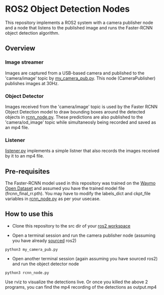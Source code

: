 # ROS2 Object Detection Nodes
This repository implements a ROS2 system with a camera publisher node and a node that listens to the published image and runs the Faster-RCNN object detection algorithm. 

## Overview

### Image streamer

Images are captured from a USB-based camera and published to the 'camera/image' topic by [my_camera_pub.py](my_camera_pub.py). This node (CameraPublisher) publishes images at 30Hz.

### Object Detector

Images received from the 'camera/image' topic is used by the Faster RCNN Object Detection model to draw bounding boxes around the detected objects in [rcnn_node.py](rcnn_node.py). These predictions are also published to the 'camera/od_image' topic while simultaneosly being recorded and saved as an mp4 file.

### Listener

[listener.py](listener.py) implements a simple listner that also records the images received by it to an mp4 file.

## Pre-requisites

The Faster-RCNN model used in this repository was trained on the [Waymo Open Dataset](https://waymo.com/open/) and assumed you have the trained model file (frcnn_final_rr.pth). You may have to modify the labels_dict and ckpt_file variables in [rcnn_node.py](rcnn_node.py) as per your usecase.

## How to use this

- Clone this repository to the src dir of your [ros2 workspace](https://docs.ros.org/en/foxy/Tutorials/Beginner-Client-Libraries/Creating-A-Workspace/Creating-A-Workspace.html)

- Open a terminal session and run the camera publisher node (assuming you have already [sourced](https://docs.ros.org/en/foxy/Tutorials/Beginner-Client-Libraries/Creating-A-Workspace/Creating-A-Workspace.html#source-ros-2-environment) ros2)

```
python3 my_camera_pub.py
```

- Open another terminal session (again assuming you have sourced ros2) and run the object detector node

```
python3 rcnn_node.py
```

Use rviz to visualize the detections live. Or once you killed the above 2 programs, you can find the mp4 recording of the detections as output.mp4 